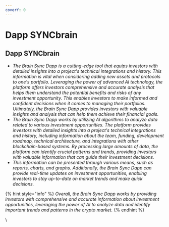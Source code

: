 ```yaml
---
coverY: 0
---
```


# Dapp SYNCbrain

## Dapp SYNCbrain

* _The Brain Sync Dapp is a cutting-edge tool that equips investors with detailed insights into a project's technical integrations and history. This information is vital when considering adding new assets and protocols to one's portfolio. Leveraging the power of advanced AI technology, the platform offers investors comprehensive and accurate analysis that helps them understand the potential benefits and risks of any investment opportunity. This enables investors to make informed and confident decisions when it comes to managing their portfolios. Ultimately, the Brain Sync Dapp provides investors with valuable insights and analysis that can help them achieve their financial goals._&#x20;
* _The Brain Sync Dapp works by utilizing AI algorithms to analyze data related to various investment opportunities. The platform provides investors with detailed insights into a project's technical integrations and history, including information about the team, funding, development roadmap, technical architecture, and integrations with other blockchain-based systems. By processing large amounts of data, the platform can identify crucial patterns and trends, providing investors with valuable information that can guide their investment decisions._
* _This information can be presented through various means, such as reports, charts, and graphs. Additionally, the Brain Sync Dapp can provide real-time updates on investment opportunities, enabling investors to stay up-to-date on market trends and make quick decisions._&#x20;

{% hint style="info" %}
_Overall, the Brain Sync Dapp works by providing investors with comprehensive and accurate information about investment opportunities, leveraging the power of AI to analyze data and identify important trends and patterns in the crypto market._
{% endhint %}

\
